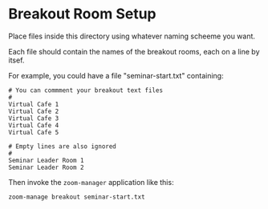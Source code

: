 # Breakout Room Setup

Place files inside this directory using whatever naming scheeme you want.

Each file should contain the names of the breakout rooms, each on a line by itsef.

For example, you could have a file "seminar-start.txt" containing:

```text
# You can commment your breakout text files
#
Virtual Cafe 1
Virtual Cafe 2
Virtual Cafe 3
Virtual Cafe 4
Virtual Cafe 5

# Empty lines are also ignored
#
Seminar Leader Room 1
Seminar Leader Room 2
```

Then invoke the `zoom-manager` application like this:

```bash
zoom-manage breakout seminar-start.txt
```
